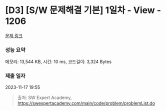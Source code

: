 # [D3] [S/W 문제해결 기본] 1일차 - View - 1206 

[문제 링크](https://swexpertacademy.com/main/code/problem/problemDetail.do?contestProbId=AV134DPqAA8CFAYh) 

### 성능 요약

메모리: 13,544 KB, 시간: 10 ms, 코드길이: 3,324 Bytes

### 제출 일자

2023-11-17 19:55



> 출처: SW Expert Academy, https://swexpertacademy.com/main/code/problem/problemList.do